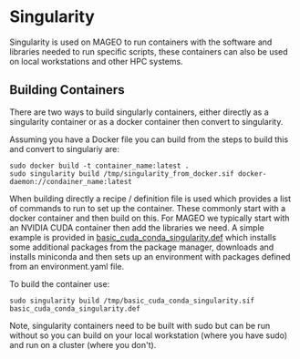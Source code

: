 # Singularity #

Singularity is used on MAGEO to run containers with the software and libraries needed to run specific scripts, these containers can also be used on local workstations and other HPC systems.

## Building Containers ##

There are two ways to build singularly containers, either directly as a singularity container or as a docker container then convert to singularity.

Assuming you have a Docker file you can build from the steps to build this and convert to singulariy are:
```
sudo docker build -t container_name:latest .
sudo singularity build /tmp/singularity_from_docker.sif docker-daemon://condainer_name:latest
```

When building directly a recipe / definition file is used which provides a list of commands to run to set up the container. These commonly start with a docker container and then build on this.
For MAGEO we typically start with an NVIDIA CUDA container then add the libraries we need. A simple example is provided in [basic_cuda_conda_singularity.def](basic_cuda_conda_singularity.def) which installs some additional packages from the package manager, downloads and installs miniconda and then sets up an environment with packages defined from an environment.yaml file.

To build the container use:
```
sudo singularity build /tmp/basic_cuda_conda_singularity.sif basic_cuda_conda_singularity.def
```
Note, singularity containers need to be built with sudo but can be run without so you can build on your local workstation (where you have sudo) and run on a cluster (where you don't).

